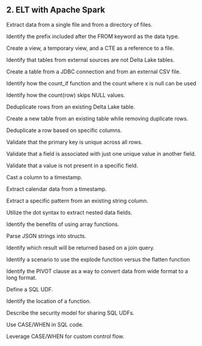 ## 2. ELT with Apache Spark


Extract data from a single file and from a directory of files.

Identify the prefix included after the FROM keyword as the data type.

Create a view, a temporary view, and a CTE as a reference to a file.

Identify that tables from external sources are not Delta Lake tables.

Create a table from a JDBC connection and from an external CSV file.

Identify how the count_if function and the count where x is null can be used

Identify how the count(row) skips NULL values.

Deduplicate rows from an existing Delta Lake table.

Create a new table from an existing table while removing duplicate rows.

Deduplicate a row based on specific columns.

Validate that the primary key is unique across all rows.

Validate that a field is associated with just one unique value in another field.

Validate that a value is not present in a specific field.

Cast a column to a timestamp.

Extract calendar data from a timestamp.

Extract a specific pattern from an existing string column.

Utilize the dot syntax to extract nested data fields.

Identify the benefits of using array functions.

Parse JSON strings into structs.

Identify which result will be returned based on a join query.

Identify a scenario to use the explode function versus the flatten function

Identify the PIVOT clause as a way to convert data from wide format to a long format.

Define a SQL UDF.

Identify the location of a function.

Describe the security model for sharing SQL UDFs.

Use CASE/WHEN in SQL code.

Leverage CASE/WHEN for custom control flow.